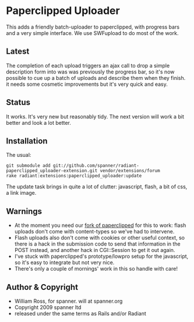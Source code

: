 # Paperclipped Uploader

This adds a friendly batch-uploader to paperclipped, with progress bars and a very simple interface. We use SWFupload to do most of the work. 

## Latest

The completion of each upload triggers an ajax call to drop a simple description form into was was previously the progress bar, so it's now possible to cue up a batch of uploads and describe them when they finish. it needs some cosmetic improvements but it's very quick and easy.

## Status

It works. It's very new but reasonably tidy. The next version will work a bit better and look a lot better.

## Installation

The usual:

	git submodule add git://github.com/spanner/radiant-paperclipped_uploader-extension.git vendor/extensions/forum
	rake radiant:extensions:paperclipped_uploader:update

The update task brings in quite a lot of clutter: javascript, flash, a bit of css, a link image.

## Warnings

* At the moment you need our [fork of paperclipped](https://github.com/spanner/paperclipped) for this to work: flash uploads don't come with content-types so we've had to intervene.
* Flash uploads also don't come with cookies or other useful context, so there is a hack in the submission code to send that information in the POST instead, and another hack in CGI::Session to get it out again.
*  I've stuck with paperclipped's prototype/lowpro setup for the javascript, so it's easy to integrate but not very nice.
* There's only a couple of mornings' work in this so handle with care!

## Author & Copyright

* William Ross, for spanner. will at spanner.org
* Copyright 2009 spanner ltd
* released under the same terms as Rails and/or Radiant